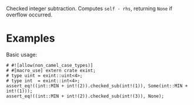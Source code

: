 Checked integer subtraction. Computes `self - rhs`,
returning `None` if overflow occurred.

# Examples

Basic usage:

```
# #![allow(non_camel_case_types)]
# #[macro_use] extern crate exint;
# type uint = exint::uint<4>;
# type int  = exint::int<4>;
assert_eq!((int::MIN + int!(2)).checked_sub(int!(1)), Some(int::MIN + int!(1)));
assert_eq!((int::MIN + int!(2)).checked_sub(int!(3)), None);
```

